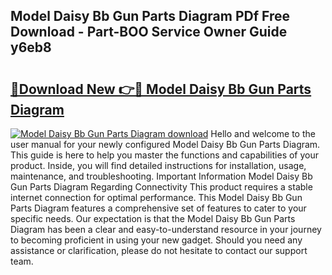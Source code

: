 ## Model Daisy Bb Gun Parts Diagram PDf Free Download - Part-BOO Service Owner Guide y6eb8

# <h2><a href="http://dfhl529.blite.top/?on=Model+Daisy+Bb+Gun+Parts+Diagram">🔗Download New 👉🔴 Model Daisy Bb Gun Parts Diagram</a></h2>

[![Model Daisy Bb Gun Parts Diagram download](https://i.imgur.com/lujVjoI.png)](http://dfhl529.blite.top/?on=Model+Daisy+Bb+Gun+Parts+Diagram)
Hello and welcome to the user manual for your newly configured Model Daisy Bb Gun Parts Diagram. This guide is here to help you master the functions and capabilities of your product. Inside, you will find detailed instructions for installation, usage, maintenance, and troubleshooting. Important Information Model Daisy Bb Gun Parts Diagram Regarding Connectivity This product requires a stable internet connection for optimal performance. This Model Daisy Bb Gun Parts Diagram features a comprehensive set of features to cater to your specific needs. Our expectation is that the Model Daisy Bb Gun Parts Diagram has been a clear and easy-to-understand resource in your journey to becoming proficient in using your new gadget. Should you need any assistance or clarification, please do not hesitate to contact our support team.
